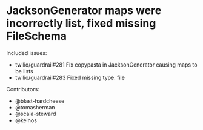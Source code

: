 JacksonGenerator maps were incorrectly list, fixed missing FileSchema
====

Included issues:
- twilio/guardrail#281 Fix copypasta in JacksonGenerator causing maps to be lists
- twilio/guardrail#283 Fixed missing type: file

Contributors:
- @blast-hardcheese
- @tomasherman
- @scala-steward
- @kelnos
